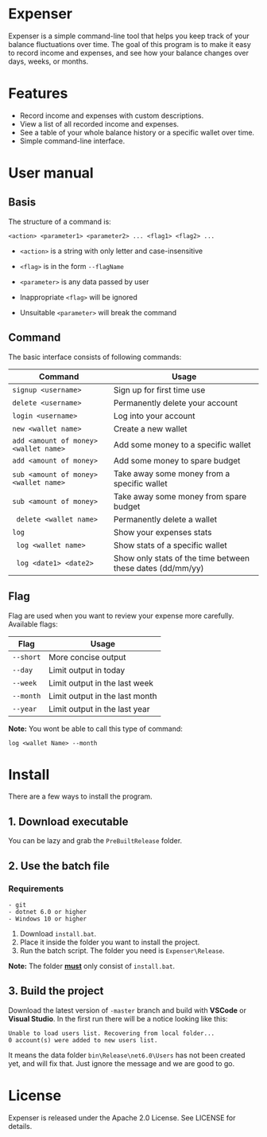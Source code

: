 # Expenser

Expenser is a simple command-line tool that helps you keep track of your balance fluctuations over time. The goal of this program is to make it easy to record income and expenses, and see how your balance changes over days, weeks, or months.

# Features
* Record income and expenses with custom descriptions.
* View a list of all recorded income and expenses.
* See a table of your whole balance history or a specific wallet over time.
* Simple command-line interface.
# User manual
 
 ## Basis

The structure of a command is:
 ```
 <action> <parameter1> <parameter2> ... <flag1> <flag2> ...
 ```
* ```<action>``` is a string with only letter and case-insensitive 
* ```<flag>``` is in the form ```--flagName``` 

* ```<parameter>``` is any data passed by user 
 
 * Inappropriate ```<flag>``` will be ignored
 
 * Unsuitable ```<parameter>``` will break the command

 ## Command

The basic interface consists of following commands:

Command | Usage
-------|-------
``` signup <username> ``` | Sign up for first time use
``` delete <username> ``` | Permanently delete your account
``` login <username> ``` | Log into your account
``` new <wallet name> ``` | Create a new wallet
``` add <amount of money> <wallet name> ``` | Add some money to a specific wallet
``` add <amount of money> ``` | Add some money to spare budget
``` sub <amount of money> <wallet name> ``` | Take away some money from a specific wallet
``` sub <amount of money> ``` | Take away some money from spare budget
``` delete <wallet name>```| Permanently delete a wallet
``` log ``` | Show your expenses stats
``` log <wallet name>``` | Show stats of a specific wallet
``` log <date1> <date2>``` | Show only stats of the time between these dates (dd/mm/yy)

## Flag

Flag are used when you want to review your expense more carefully. Available flags:

Flag | Usage
-----|-----
```--short``` | More concise output
```--day```| Limit output in today
```--week```|Limit output in the last week
```--month```|Limit output in the last month
```--year```|Limit output in the last year

**Note:** You wont be able to call this type of command:
```
log <wallet Name> --month
```

# Install
There are a few ways to install the program.
## 1. Download executable

You can be lazy and grab the ```PreBuiltRelease``` folder. 
## 2. Use the batch file

### Requirements
```
- git
- dotnet 6.0 or higher
- Windows 10 or higher
```
1. Download ```install.bat```.
2. Place it inside the folder you want to install the project.
3. Run the batch script. The folder you need is	```Expenser\Release```.

**Note:** The folder <u>**must**</u> only consist of ```install.bat```.

## 3. Build the project

Download the latest version of ```-master``` branch and build with **VSCode** or **Visual Studio**.
In the first run there will be a notice looking like this:
```
Unable to load users list. Recovering from local folder...
0 account(s) were added to new users list.
```
It means the data folder ```bin\Release\net6.0\Users``` has not been created yet, and will fix that. Just ignore the message and we are good to go.

# License
Expenser is released under the Apache 2.0 License. See LICENSE for details.